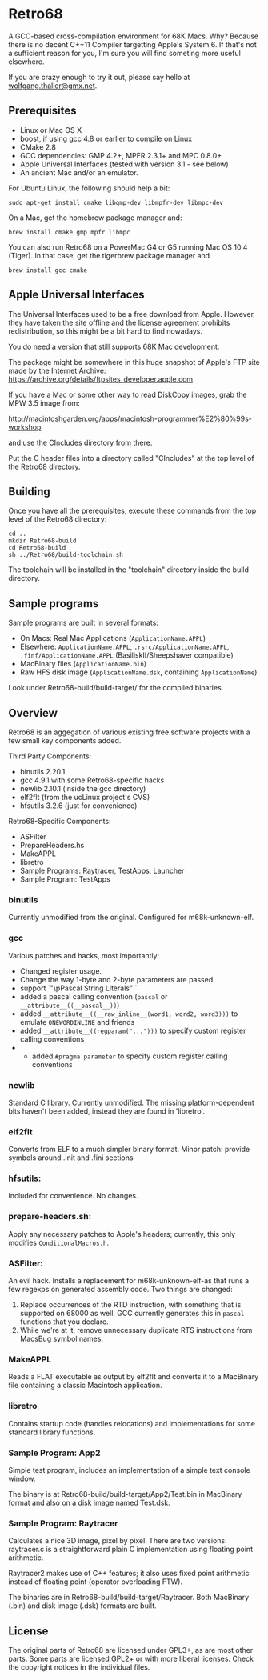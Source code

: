 Retro68
=======

A GCC-based cross-compilation environment for 68K Macs.
Why? Because there is no decent C++11 Compiler targetting Apple's System 6.
If that's not a sufficient reason for you, I'm sure you will find
someting more useful elsewhere.

If you are crazy enough to try it out, please say hello at 
wolfgang.thaller@gmx.net.

Prerequisites
-------------

- Linux or Mac OS X
- boost, if using gcc 4.8 or earlier to compile on Linux
- CMake 2.8
- GCC dependencies: GMP 4.2+, MPFR 2.3.1+ and MPC 0.8.0+
- Apple Universal Interfaces (tested with version 3.1 - see below)
- An ancient Mac and/or an emulator.

For Ubuntu Linux, the following should help a bit:

    sudo apt-get install cmake libgmp-dev libmpfr-dev libmpc-dev

On a Mac, get the homebrew package manager and:

    brew install cmake gmp mpfr libmpc

You can also run Retro68 on a PowerMac G4 or G5 running Mac OS 10.4 (Tiger).
In that case, get the tigerbrew package manager and

    brew install gcc cmake



Apple Universal Interfaces
--------------------------

The Universal Interfaces used to be a free download from Apple. However,
they have taken the site offline and the license agreement prohibits
redistribution, so this might be a bit hard to find nowadays.

You do need a version that still supports 68K Mac development.

The package might be somewhere in this huge snapshot of Apple's FTP site made
by the Internet Archive:
https://archive.org/details/ftpsites_developer.apple.com

If you have a Mac or some other way to read DiskCopy images, grab the MPW 3.5
image from:

http://macintoshgarden.org/apps/macintosh-programmer%E2%80%99s-workshop

and use the CIncludes directory from there.

Put the C header files into a directory called "CIncludes" at the top
level of the Retro68 directory.

Building
--------

Once you have all the prerequisites, execute these commands from the top level
of the Retro68 directory:

    cd ..
    mkdir Retro68-build
    cd Retro68-build
    sh ../Retro68/build-toolchain.sh 

The toolchain will be installed in the "toolchain" directory inside
the build directory.

Sample programs
---------------

Sample programs are built in several formats:
- On Macs: Real Mac Applications (`ApplicationName.APPL`)
- Elsewhere: `ApplicationName.APPL`, `.rsrc/ApplicationName.APPL`, `.finf/ApplicationName.APPL` (BasiliskII/Sheepshaver compatible)
- MacBinary files (`ApplicationName.bin`)
- Raw HFS disk image (`ApplicationName.dsk`, containing `ApplicationName`)

Look under Retro68-build/build-target/ for the compiled binaries.

Overview
--------

Retro68 is an aggegation of various existing free software
projects with a few small key components added.


Third Party Components:
- binutils 2.20.1
- gcc 4.9.1 with some Retro68-specific hacks
- newlib 2.10.1 (inside the gcc directory)
- elf2flt (from the ucLinux project's CVS)
- hfsutils 3.2.6 (just for convenience)

Retro68-Specific Components:
- ASFilter
- PrepareHeaders.hs
- MakeAPPL
- libretro
- Sample Programs: Raytracer, TestApps, Launcher
- Sample Program: TestApps

### binutils

Currently unmodified from the original. Configured for m68k-unknown-elf.

### gcc

Various patches and hacks, most importantly:
- Changed register usage.
- Change the way 1-byte and 2-byte parameters are passed.
- support `"\pPascal String Literals"``
- added a pascal calling convention (`pascal` or `__attribute__((__pascal__))`)
- added `__attribute__((__raw_inline__(word1, word2, word3)))` to emulate `ONEWORDINLINE` and friends
- added `__attribute__((regparam("...")))` to specify custom register calling conventions
- - added `#pragma parameter` to specify custom register calling conventions

### newlib

Standard C library. Currently unmodified. The missing platform-dependent
bits haven't been added, instead they are found in 'libretro'.

### elf2flt

Converts from ELF to a much simpler binary format.
Minor patch: provide symbols around .init and .fini sections

### hfsutils:

Included for convenience. No changes.

### prepare-headers.sh:

Apply any necessary patches to Apple's headers; currently, this only modifies `ConditionalMacros.h`.

### ASFilter:

An evil hack. Installs a replacement for m68k-unknown-elf-as that
runs a few regexps on generated assembly code. Two things are changed:

1. Replace occurrences of the RTD instruction, with something that is supported on 68000 as well. GCC currently generates this in `pascal` functions that you declare.
2. While we're at it, remove unnecessary duplicate RTS instructions from MacsBug symbol names.

### MakeAPPL

Reads a FLAT executable as output by elf2flt and converts it to
a MacBinary file containing a classic Macintosh application.

### libretro

Contains startup code (handles relocations) and implementations
for some standard library functions.

### Sample Program: App2

Simple test program, includes an implementation of a simple text
console window.

The binary is at Retro68-build/build-target/App2/Test.bin
in MacBinary format and also on a disk image named Test.dsk.

### Sample Program: Raytracer

Calculates a nice 3D image, pixel by pixel.
There are two versions: raytracer.c is a straightforward
plain C implementation using floating point arithmetic.

Raytracer2 makes use of C++ features; it also uses
fixed point arithmetic instead of floating point
(operator overloading FTW).

The binaries are in Retro68-build/build-target/Raytracer.
Both MacBinary (.bin) and disk image (.dsk) formats are built.

License
-------

The original parts of Retro68 are licensed under GPL3+, as are
most other parts. Some parts are licensed GPL2+ or with more
liberal licenses. Check the copyright notices in the individual
files.

